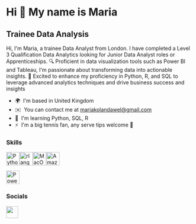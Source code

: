 Hi 👋 My name is Maria
=================================

Trainee Data Analysis
---------------------

Hi, I'm Maria, a trainee Data Analyst from London. I have completed a Level 3 Qualification Data Analytics looking for Junior Data Analyst roles or Apprenticeships. 🔍 Proficient in data visualization tools such as Power BI and Tableau, I'm passionate about transforming data into actionable insights. 🚀 Excited to enhance my proficiency in Python, R, and SQL to leverage advanced analytics techniques and drive business success and insights

* 🌍  I'm based in United Kingdom
* ✉️  You can contact me at [mariakolandawel@gmail.com](mailto:mariakolandawel@gmail.com)
* 🧠  I'm learning Python, SQL, R
* ⚡  I'm a big tennis fan, any serve tips welcome 🎾

### Skills


<p align="left">
<a href="https://www.python.org/" target="_blank" rel="noreferrer"><img src="https://raw.githubusercontent.com/danielcranney/readme-generator/main/public/icons/skills/python-colored.svg" width="36" height="36" alt="Python" /></a><a href="https://www.r-project.org/" target="_blank" rel="noreferrer"><img src="https://raw.githubusercontent.com/danielcranney/readme-generator/main/public/icons/skills/rlang-colored.svg" width="36" height="36" alt="rlang" /></a><a href="https://apple.com" target="_blank" rel="noreferrer"><img src="https://raw.githubusercontent.com/danielcranney/readme-generator/main/public/icons/skills/macos-colored.svg" width="36" height="36" alt="MacOS" /></a><a href="https://aws.amazon.com" target="_blank" rel="noreferrer"><img src="https://raw.githubusercontent.com/danielcranney/readme-generator/main/public/icons/skills/aws-colored.svg" width="36" height="36" alt="Amazon Web Services" /></a>
</p>
<a href="https://www.microsoft.com/en-us/power-platform/products/power-bi" target="_blank" rel="noreferrer"><img src="https://cdn.worldvectorlogo.com/logos/power-bi.svg" width="36" height="36" alt="Power bi" /></a>

### Socials

<p align="left"> <a href="https://www.linkedin.com/in/mariakolandawel/" target="_blank" rel="noreferrer"> <picture> <source media="(prefers-color-scheme: dark)" srcset="https://raw.githubusercontent.com/danielcranney/readme-generator/main/public/icons/socials/linkedin-dark.svg" /> <source media="(prefers-color-scheme: light)" srcset="https://raw.githubusercontent.com/danielcranney/readme-generator/main/public/icons/socials/linkedin.svg" /> <img src="https://raw.githubusercontent.com/danielcranney/readme-generator/main/public/icons/socials/linkedin.svg" width="32" height="32" /> </picture> </a></p>
